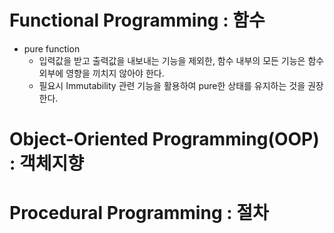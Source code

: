 # Functional Programming : 함수
- pure function
  - 입력값을 받고 출력값을 내보내는 기능을 제외한, 함수 내부의 모든 기능은 함수 외부에 영향을 끼치지 않아야 한다.
  - 필요시 Immutability 관련 기능을 활용하여 pure한 상태를 유지하는 것을 권장한다.

# Object-Oriented Programming(OOP) : 객체지향

# Procedural Programming : 절차